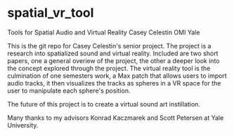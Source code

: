 # spatial_vr_tool
Tools for Spatial Audio and Virtual Reality
Casey Celestin
OMI Yale

This is the git repo for Casey Celestin's senior project.
The project is a research into spatialized sound and virtual reality. 
Included are two short papers, one a general overiew of the project, the other a deeper look into the concept explored through the project.
The virtual reality tool is the culmination of one semesters work, a Max patch that allows users to import audio tracks, it then visualizes the tracks as spheres in a VR space for the user to manipulate each sphere's position.

The future of this project is to create a virtual sound art instillation.

Many thanks to my advisors Konrad Kaczmarek and Scott Petersen at Yale University.
